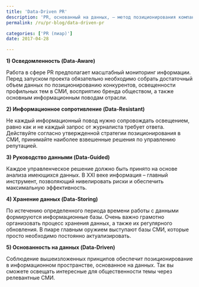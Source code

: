 ```yaml
---
title: 'Data-Driven PR'
description: 'PR, основанный на данных, – метод позиционирования компании в информационном поле с помощью решений, принятых в условиях минимальной асимметрии информации. Консалтинговая группа «Полилог» о связях с общественностью в эпоху big data. 1) Осведомленность (Data-Aware)'
permalink: /ru/pr-blog/data-driven-pr

categories: ['PR (пиар)']
date: 2017-04-28

---
```

<p><strong>1) Осведомленность (Data-Aware)</strong></p>
<p>Работа в сфере PR предполагает масштабный мониторинг информации. Перед запуском проекта обязательно необходимо собрать достаточный объем данных по позиционированию конкурентов, освещенности профильных тем в СМИ, восприятию бренда обществом, а также основным информационным поводам отрасли.</p>
<p><strong>2) Информационное сопротивление (Data-Resistant)</strong></p>
<p>Не каждый информационный повод нужно сопровождать освещением, равно как и не каждый запрос от журналиста требует ответа. Действуйте согласно утвержденной стратегии позиционирования в СМИ, принимайте наиболее взвешенные решения по управлению репутацией.</p>
<p><strong>3) Руководство данными (Data-Guided)</strong></p>
<p>Каждое управленческое решение должно быть принято на основе анализа имеющихся данных. В XXI веке информация &ndash; главный инструмент, позволяющий нивелировать риски и обеспечить максимальную эффективность.</p>
<p><strong>4) Хранение данных (Data-Storing)</strong></p>
<p>По истечению определенного периода времени работы с данными формируются информационные базы. Очень важно грамотно организовать процесс хранения данных, а также их регулярного обновления. В пиаре главным оружием выступают базы СМИ, которые просто необходимо постоянно актуализировать.</p>
<p><strong>5) Основанность на данных (Data-Driven)</strong></p>
<p>Соблюдение вышеизложенных принципов обеспечит позиционирование в информационном пространстве, основанное на данных. Так вы сможете освещать интересные для общественности темы через релевантные СМИ.</p>

